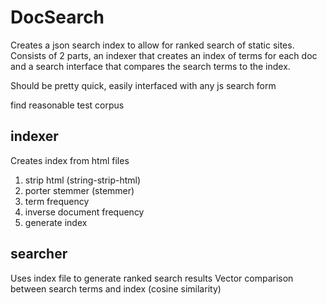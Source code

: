# DocSearch
Creates a json search index to allow for ranked search of static sites.
Consists of 2 parts, an indexer that creates an index of terms for each doc and a search interface that compares the search terms to the index.


Should be pretty quick, easily interfaced with any js search form

find reasonable test corpus

## indexer 
Creates index from html files

1. strip html (string-strip-html)
2. porter stemmer (stemmer)
3. term frequency
4. inverse document frequency
5. generate index

## searcher
Uses index file to generate ranked search results
Vector comparison between search terms and index (cosine similarity)
